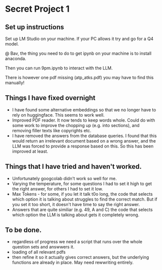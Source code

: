 # Secret Project 1

## Set up instructions

Set up LM Studio on your machine. If your PC allows it try and go for a Q4 model. 

@ Bav, the thing you need to do to get ipynb on your machine is to install anaconda. 

Then you can run 9pm.ipynb to interact with the LLM. 

There is however one pdf missing (atp_atks.pdf) you may have to find this manually!

## Things I have fixed overnight 

- I have found some alternative embeddings so that we no longer have to rely on huggingface. This seems to work well.
- Improved PDF reader. It now tends to keep words whole. Could do with some work to improve the chopping up (e.g. into sections), and removing filler texts like copyrights etc.
- I have removed the answers from the database queries. I found that this would return an irrelevant document based on a wrong answer, and the LLM was forced to provide a response based on this. So this has been improved at least.

## Things that I have tried and haven't worked. 
- Unfortunately googcolab didn't work so well for me.
- Varying the temperature, for some questions I had to set it high to get the right answer, for others I had to set it low.
- Max Tokens - for some, if you let it talk t0o long, the code that selects which option it is talking about struggles to find the correct match. But if you set it too short, it doesn't have time to say the right answer.
- Answers that are quite similiar (e.g. 49, A and C) the code that selects which option the LLM is talking about gets it completely wrong.


## To be done. 
- regardless of progress we need a script that runs over the whole question sets and answwers it.
- loading of all relevant pdfs
- then refine it so it actually gives correct answers, but the underlying functions are already in place. May need rewwriting entirely. 

